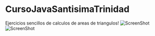 # CursoJavaSantisimaTrinidad
Ejercicios sencillos de calculos de areas de triangulos!
![ScreenShot](https://i.imgur.com/tElC1DY.png)<br/>
![ScreenShot](https://i.imgur.com/mOy9mM3.png)
